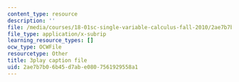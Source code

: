 ```yaml
---
content_type: resource
description: ''
file: /media/courses/18-01sc-single-variable-calculus-fall-2010/2ae7b7b06b45d7abe0807561929558a1_2y4tCiWbVRI.srt
file_type: application/x-subrip
learning_resource_types: []
ocw_type: OCWFile
resourcetype: Other
title: 3play caption file
uid: 2ae7b7b0-6b45-d7ab-e080-7561929558a1
---
```

